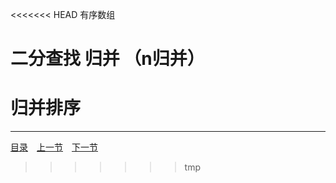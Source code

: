 <<<<<<< HEAD
有序数组

二分查找
归并
（n归并）
=======
# 归并排序

---
[目录](../index.md)　[上一节](01-A.md)　[下一节](01-C.md)
>>>>>>> tmp
